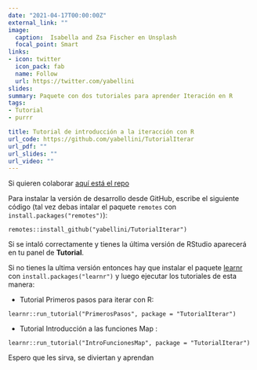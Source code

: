 ```yaml
---
date: "2021-04-17T00:00:00Z"
external_link: ""
image:
  caption:  Isabella and Zsa Fischer en Unsplash
  focal_point: Smart
links:
- icon: twitter
  icon_pack: fab
  name: Follow
  url: https://twitter.com/yabellini
slides: 
summary: Paquete con dos tutoriales para aprender Iteración en R
tags:
- Tutorial
- purrr

title: Tutorial de introducción a la iteracción con R
url_code: https://github.com/yabellini/TutorialIterar
url_pdf: ""
url_slides: ""
url_video: ""
---
```




Si quieren colaborar [aquí está el repo](https://github.com/yabellini/tutorialgRaficosFN)


Para instalar la versión de desarrollo desde GitHub, escribe el siguiente código (tal vez debas intalar el paquete `remotes` con `install.packages("remotes")`):

`remotes::install_github("yabellini/TutorialIterar")`

Si se intaló correctamente y tienes la última versión de RStudio aparecerá en tu panel de **Tutorial**.

Si no tienes la ultima versión entonces hay que instalar el paquete [learnr](https://rstudio.github.io/learnr/index.html) con `install.packages("learnr")` y luego ejecutar los tutoriales de esta manera:

* Tutorial Primeros pasos para iterar con R:

`learnr::run_tutorial("PrimerosPasos", package = "TutorialIterar")`

* Tutorial Introducción a las funciones Map :

`learnr::run_tutorial("IntroFuncionesMap", package = "TutorialIterar")`

Espero que les sirva, se diviertan y aprendan